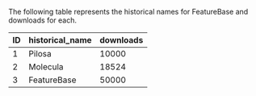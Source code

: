 The following table represents the historical names for FeatureBase and downloads for each.

| ID  | historical_name | downloads |
| --- | --------------- | --------- |
| 1   | Pilosa          | 10000     |
| 2   | Molecula        | 18524     |
| 3   | FeatureBase     | 50000     |
